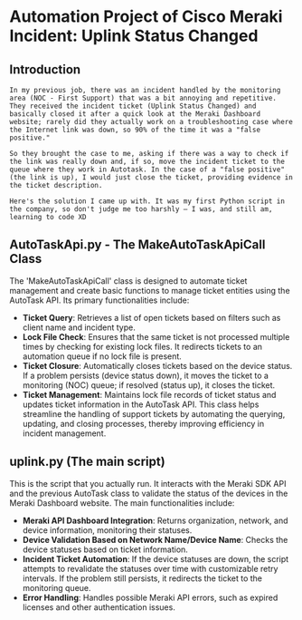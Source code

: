 # Automation Project of Cisco Meraki Incident: Uplink Status Changed

## Introduction

    In my previous job, there was an incident handled by the monitoring area (NOC - First Support) that was a bit annoying and repetitive. They received the incident ticket (Uplink Status Changed) and basically closed it after a quick look at the Meraki Dashboard website; rarely did they actually work on a troubleshooting case where the Internet link was down, so 90% of the time it was a "false positive."

    So they brought the case to me, asking if there was a way to check if the link was really down and, if so, move the incident ticket to the queue where they work in Autotask. In the case of a "false positive" (the link is up), I would just close the ticket, providing evidence in the ticket description.

    Here's the solution I came up with. It was my first Python script in the company, so don't judge me too harshly — I was, and still am, learning to code XD


## AutoTaskApi.py - The MakeAutoTaskApiCall Class

The 'MakeAutoTaskApiCall' class is designed to automate ticket management and create basic functions to manage ticket entities using the AutoTask API. Its primary functionalities include:

- **Ticket Query**: Retrieves a list of open tickets based on filters such as client name and incident type.
- **Lock File Check**: Ensures that the same ticket is not processed multiple times by checking for existing lock files. It redirects tickets to an automation queue if no lock file is present.
- **Ticket Closure**: Automatically closes tickets based on the device status. If a problem persists (device status down), it moves the ticket to a monitoring (NOC) queue; if resolved (status up), it closes the ticket.
- **Ticket Management**: Maintains lock file records of ticket status and updates ticket information in the AutoTask API.
This class helps streamline the handling of support tickets by automating the querying, updating, and closing processes, thereby improving efficiency in incident management.


## uplink.py (The main script)

This is the script that you actually run. It interacts with the Meraki SDK API and the previous AutoTask class to validate the status of the devices in the Meraki Dashboard website. The main functionalities include:

- **Meraki API Dashboard Integration**: Returns organization, network, and device information, monitoring their statuses.
- **Device Validation Based on Network Name/Device Name**: Checks the device statuses based on ticket information.
- **Incident Ticket Automation**: If the device statuses are down, the script attempts to revalidate the statuses over time with customizable retry intervals. If the problem still persists, it redirects the ticket to the monitoring queue.
- **Error Handling**: Handles possible Meraki API errors, such as expired licenses and other authentication issues.